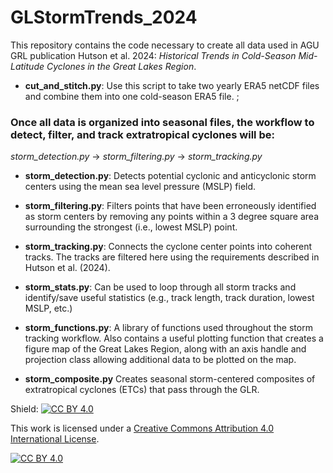 # GLStormTrends_2024

This repository contains the code necessary to create all data used in AGU GRL publication Hutson et al. 2024: _Historical Trends in Cold-Season Mid-Latitude Cyclones in the Great Lakes Region_. 

 - **cut_and_stitch.py**: Use this script to take two yearly ERA5 netCDF files and combine them into one cold-season ERA5 file. ;

### Once all data is organized into seasonal files, the workflow to detect, filter, and track extratropical cyclones will be:

_storm_detection.py_ $\rightarrow$ _storm_filtering.py_ $\rightarrow$ _storm_tracking.py_

 - **storm_detection.py**: Detects potential cyclonic and anticyclonic storm centers using the mean sea level pressure (MSLP) field. 

 - **storm_filtering.py**: Filters points that have been erroneously identified as storm centers by removing any points within a 3 degree square area surrounding the strongest (i.e., lowest MSLP) point.

 - **storm_tracking.py**: Connects the cyclone center points into coherent tracks. The tracks are filtered here using the requirements described in Hutson et al. (2024). 

 - **storm_stats.py**: Can be used to loop through all storm tracks and identify/save useful statistics (e.g., track length, track duration, lowest MSLP, etc.) 

 - **storm_functions.py**: A library of functions used throughout the storm tracking workflow. Also contains a useful plotting function that creates a figure map of the Great Lakes Region, along with an axis handle and projection class allowing additional data to be plotted on the map. 

 - **storm_composite.py** Creates seasonal storm-centered composites of extratropical cyclones (ETCs) that pass through the GLR.


Shield: [![CC BY 4.0][cc-by-shield]][cc-by]

This work is licensed under a
[Creative Commons Attribution 4.0 International License][cc-by].

[![CC BY 4.0][cc-by-image]][cc-by]

[cc-by]: http://creativecommons.org/licenses/by/4.0/
[cc-by-image]: https://i.creativecommons.org/l/by/4.0/88x31.png
[cc-by-shield]: https://img.shields.io/badge/License-CC%20BY%204.0-lightgrey.svg
